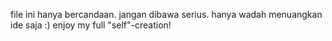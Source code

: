 file ini hanya bercandaan. jangan dibawa serius. hanya wadah menuangkan ide saja :) enjoy my full "self"-creation!
